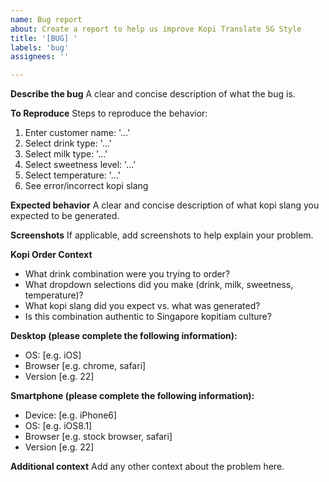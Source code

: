 ```yaml
---
name: Bug report
about: Create a report to help us improve Kopi Translate SG Style
title: '[BUG] '
labels: 'bug'
assignees: ''

---
```


**Describe the bug**
A clear and concise description of what the bug is.

**To Reproduce**
Steps to reproduce the behavior:
1. Enter customer name: '...'
2. Select drink type: '...'
3. Select milk type: '...'
4. Select sweetness level: '...'
5. Select temperature: '...'
6. See error/incorrect kopi slang

**Expected behavior**
A clear and concise description of what kopi slang you expected to be generated.

**Screenshots**
If applicable, add screenshots to help explain your problem.

**Kopi Order Context**
- What drink combination were you trying to order?
- What dropdown selections did you make (drink, milk, sweetness, temperature)?
- What kopi slang did you expect vs. what was generated?
- Is this combination authentic to Singapore kopitiam culture?

**Desktop (please complete the following information):**
- OS: [e.g. iOS]
- Browser [e.g. chrome, safari]
- Version [e.g. 22]

**Smartphone (please complete the following information):**
- Device: [e.g. iPhone6]
- OS: [e.g. iOS8.1]
- Browser [e.g. stock browser, safari]
- Version [e.g. 22]

**Additional context**
Add any other context about the problem here.
